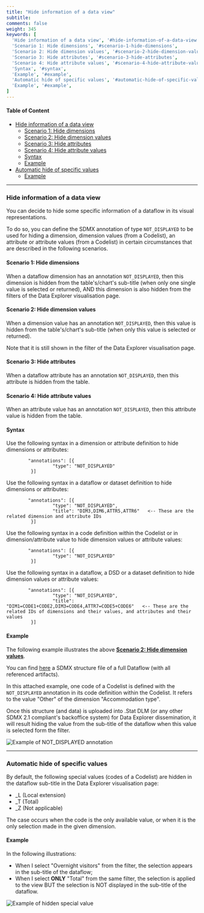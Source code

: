 ```yaml
---
title: "Hide information of a data view"
subtitle: 
comments: false
weight: 345
keywords: [
  'Hide information of a data view', '#hide-information-of-a-data-view',
  'Scenario 1: Hide dimensions', '#scenario-1-hide-dimensions',
  'Scenario 2: Hide dimension values', '#scenario-2-hide-dimension-values',
  'Scenario 3: Hide attributes', '#scenario-3-hide-attributes',
  'Scenario 4: Hide attribute values', '#scenario-4-hide-attribute-values',
  'Syntax', '#syntax',
  'Example', '#example',
  'Automatic hide of specific values', '#automatic-hide-of-specific-values',
  'Example', '#example',
]
---
```


#### Table of Content
- [Hide information of a data view](#hide-information-of-a-data-view)
  - [Scenario 1: Hide dimensions](#scenario-1-hide-dimensions)
  - [Scenario 2: Hide dimension values](#scenario-2-hide-dimension-values)
  - [Scenario 3: Hide attributes](#scenario-3-hide-attributes)
  - [Scenario 4: Hide attribute values](#scenario-4-hide-attribute-values)
  - [Syntax](#syntax)
  - [Example](#example)
- [Automatic hide of specific values](#automatic-hide-of-specific-values)
  - [Example](#example)

---

### Hide information of a data view
You can decide to hide some specific information of a dataflow in its visual representations.

To do so, you can define the SDMX annotation of type `NOT_DISPLAYED` to be used for hiding a dimension, dimension values (from a Codelist), an attribute or attribute values (from a Codelist) in certain circumstances that are described in the following scenarios.

#### Scenario 1: Hide dimensions
When a dataflow dimension has an annotation `NOT_DISPLAYED`, then this dimension is hidden from the table's/chart's sub-title (when only one single value is selected or returned), AND this dimension is also hidden from the filters of the Data Explorer visualisation page.

#### Scenario 2: Hide dimension values
When a dimension value has an annotation `NOT_DISPLAYED`, then this value is hidden from the table's/chart's sub-title (when only this value is selected or returned).

Note that it is still shown in the filter of the Data Explorer visualisation page.

#### Scenario 3: Hide attributes
When a dataflow attribute has an annotation `NOT_DISPLAYED`, then this attribute is hidden from the table.

#### Scenario 4: Hide attribute values
When an attribute value has an annotation `NOT_DISPLAYED`, then this attribute value is hidden from the table.

#### Syntax
Use the following syntax in a dimension or attribute definition to hide dimensions or attributes:
```
        "annotations": [{
                 "type": "NOT_DISPLAYED"
         }]
```

Use the following syntax in a dataflow or dataset definition to hide dimensions or attributes:

```
        "annotations": [{
                 "type": "NOT_DISPLAYED",
                 "title": "DIM3,DIM6,ATTR5,ATTR6"   <-- These are the related dimension and attribute IDs
         }]
```

Use the following syntax in a code definition within the Codelist or in dimension/attribute value to hide dimension values or attribute values:

```
        "annotations": [{
                 "type": "NOT_DISPLAYED"
         }]
```

Use the following syntax in a dataflow, a DSD or a dataset definition to hide dimension values or attribute values:

```
        "annotations": [{
                 "type": "NOT_DISPLAYED",
                 "title": "DIM1=CODE1+CODE2,DIM3=CODE4,ATTR7=CODE5+CODE6"   <-- These are the related IDs of dimensions and their values, and attributes and their values
         }]
```

#### Example
The following example illustrates the above **[Scenario 2: Hide dimension values](#scenario-2-hide-dimension-values)**.

You can find [here](https://gitlab.com/sis-cc/dotstatsuite-documentation/blob/master/content/OECD.CFE-DF_DOMESTIC_TOURISM-1.0-all.xml) a SDMX structure file of a full Dataflow (with all referenced artifacts).

In this attached example, one code of a Codelist is defined with the `NOT_DISPLAYED` annotation in its code definition within the Codelist. It refers to the value "Other" of the dimension "Accommodation type".

Once this structure (and data) is uploaded into .Stat DLM (or any other SDMX 2.1 compliant's backoffice system) for Data Explorer dissemination, it will result hiding the value from the sub-title of the dataflow when this value is selected form the filter.

![Example of NOT_DISPLAYED annotation](/dotstatsuite-documentation/images/NOT_DISPLAYED.png)

---

### Automatic hide of specific values
By default, the following special values (codes of a Codelist) are hidden in the dataflow sub-title in the Data Explorer visualisation page:
* _L (Local extension)
* _T (Total)
* _Z (Not applicable)

The case occurs when the code is the only available value, or when it is the only selection made in the given dimension.

#### Example
In the following illustrations:
* When I select "Overnight visitors" from the filter, the selection appears in the sub-title of the dataflow;
* When I select **ONLY** "Total" from the same filter, the selection is applied to the view BUT the selection is NOT displayed in the sub-title of the dataflow.

![Example of hidden special value](/dotstatsuite-documentation/images/HIDE_SPECIAL_VALUES.png)
